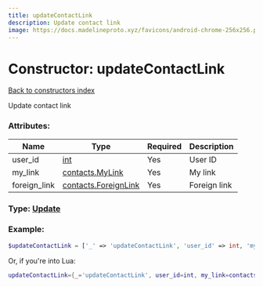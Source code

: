 ```yaml
---
title: updateContactLink
description: Update contact link
image: https://docs.madelineproto.xyz/favicons/android-chrome-256x256.png
---
```

# Constructor: updateContactLink  
[Back to constructors index](index.md)



Update contact link

### Attributes:

| Name     |    Type       | Required | Description |
|----------|---------------|----------|-------------|
|user\_id|[int](../types/int.md) | Yes|User ID|
|my\_link|[contacts.MyLink](../constructors/contacts.MyLink.md) | Yes|My link|
|foreign\_link|[contacts.ForeignLink](../constructors/contacts.ForeignLink.md) | Yes|Foreign link|



### Type: [Update](../types/Update.md)


### Example:

```php
$updateContactLink = ['_' => 'updateContactLink', 'user_id' => int, 'my_link' => contacts.MyLink, 'foreign_link' => contacts.ForeignLink];
```  


Or, if you're into Lua:

```lua
updateContactLink={_='updateContactLink', user_id=int, my_link=contacts.MyLink, foreign_link=contacts.ForeignLink}

```


